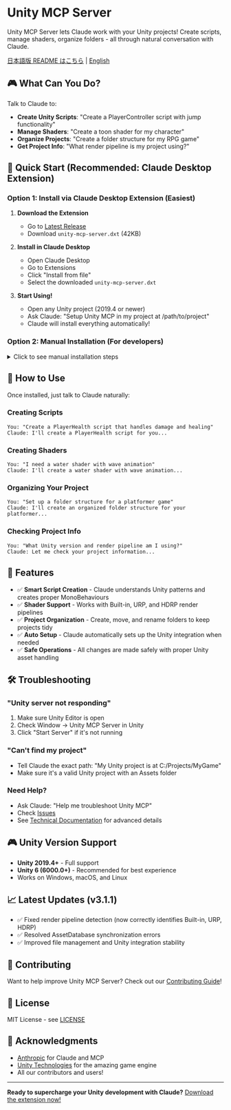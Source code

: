 # Unity MCP Server

Unity MCP Server lets Claude work with your Unity projects! Create scripts, manage shaders, organize folders - all through natural conversation with Claude.

[日本語版 README はこちら](README-ja.md) | [English](README.md)

## 🎮 What Can You Do?

Talk to Claude to:
- **Create Unity Scripts**: "Create a PlayerController script with jump functionality"
- **Manage Shaders**: "Create a toon shader for my character"
- **Organize Projects**: "Create a folder structure for my RPG game"
- **Get Project Info**: "What render pipeline is my project using?"

## 🚀 Quick Start (Recommended: Claude Desktop Extension)

### Option 1: Install via Claude Desktop Extension (Easiest)

1. **Download the Extension**
   - Go to [Latest Release](https://github.com/zabaglione/mcp-server-unity/releases/latest)
   - Download `unity-mcp-server.dxt` (42KB)

2. **Install in Claude Desktop**
   - Open Claude Desktop
   - Go to Extensions
   - Click "Install from file"
   - Select the downloaded `unity-mcp-server.dxt`

3. **Start Using!**
   - Open any Unity project (2019.4 or newer)
   - Ask Claude: "Setup Unity MCP in my project at /path/to/project"
   - Claude will install everything automatically!

### Option 2: Manual Installation (For developers)

<details>
<summary>Click to see manual installation steps</summary>

1. Clone and build:
   ```bash
   git clone https://github.com/zabaglione/mcp-server-unity.git
   cd mcp-server-unity
   npm install
   npm run build
   ```

2. Configure Claude Desktop:
   ```json
   {
     "mcpServers": {
       "unity": {
         "command": "node",
         "args": ["/path/to/mcp-server-unity/build/simple-index.js"]
       }
     }
   }
   ```

</details>

## 📝 How to Use

Once installed, just talk to Claude naturally:

### Creating Scripts
```
You: "Create a PlayerHealth script that handles damage and healing"
Claude: I'll create a PlayerHealth script for you...
```

### Creating Shaders
```
You: "I need a water shader with wave animation"
Claude: I'll create a water shader with wave animation...
```

### Organizing Your Project
```
You: "Set up a folder structure for a platformer game"
Claude: I'll create an organized folder structure for your platformer...
```

### Checking Project Info
```
You: "What Unity version and render pipeline am I using?"
Claude: Let me check your project information...
```

## 🎯 Features

- ✅ **Smart Script Creation** - Claude understands Unity patterns and creates proper MonoBehaviours
- ✅ **Shader Support** - Works with Built-in, URP, and HDRP render pipelines
- ✅ **Project Organization** - Create, move, and rename folders to keep projects tidy
- ✅ **Auto Setup** - Claude automatically sets up the Unity integration when needed
- ✅ **Safe Operations** - All changes are made safely with proper Unity asset handling

## 🛠️ Troubleshooting

### "Unity server not responding"
1. Make sure Unity Editor is open
2. Check Window → Unity MCP Server in Unity
3. Click "Start Server" if it's not running

### "Can't find my project"
- Tell Claude the exact path: "My Unity project is at C:/Projects/MyGame"
- Make sure it's a valid Unity project with an Assets folder

### Need Help?
- Ask Claude: "Help me troubleshoot Unity MCP"
- Check [Issues](https://github.com/zabaglione/mcp-server-unity/issues)
- See [Technical Documentation](TECHNICAL.md) for advanced details

## 🎮 Unity Version Support

- **Unity 2019.4+** - Full support
- **Unity 6 (6000.0+)** - Recommended for best experience
- Works on Windows, macOS, and Linux

## 📈 Latest Updates (v3.1.1)

- ✅ Fixed render pipeline detection (now correctly identifies Built-in, URP, HDRP)
- ✅ Resolved AssetDatabase synchronization errors
- ✅ Improved file management and Unity integration stability

## 🤝 Contributing

Want to help improve Unity MCP Server? Check out our [Contributing Guide](CONTRIBUTING.md)!

## 📝 License

MIT License - see [LICENSE](LICENSE)

## 🙏 Acknowledgments

- [Anthropic](https://anthropic.com) for Claude and MCP
- [Unity Technologies](https://unity.com) for the amazing game engine
- All our contributors and users!

---

**Ready to supercharge your Unity development with Claude?** [Download the extension now!](https://github.com/zabaglione/mcp-server-unity/releases/latest)